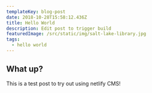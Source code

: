 ```yaml
---
templateKey: blog-post
date: 2018-10-28T15:58:12.436Z
title: Hello World
description: Edit post to trigger build
featuredImage: /src/static/img/salt-lake-library.jpg
tags:
  - hello world
---
```


## What up?

This is a test post to try out using netlify CMS!
